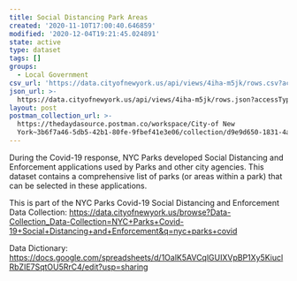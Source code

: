 ```yaml
---
title: Social Distancing Park Areas
created: '2020-11-10T17:00:40.646859'
modified: '2020-12-04T19:21:45.024891'
state: active
type: dataset
tags: []
groups:
  - Local Government
csv_url: 'https://data.cityofnewyork.us/api/views/4iha-m5jk/rows.csv?accessType=DOWNLOAD'
json_url: >-
  https://data.cityofnewyork.us/api/views/4iha-m5jk/rows.json?accessType=DOWNLOAD
layout: post
postman_collection_url: >-
  https://thedaydasource.postman.co/workspace/City-of New
  York~3b6f7a46-5db5-42b1-80fe-9fbef41e3e06/collection/d9e9d650-1831-4a90-a986-f50c3bd06a50
---
```

During the Covid-19 response, NYC Parks developed Social Distancing and Enforcement applications used by Parks and other city agencies. This dataset contains a comprehensive list of parks (or areas within a park) that can be selected in these applications.

This is part of the NYC Parks Covid-19 Social Distancing and Enforcement Data Collection: https://data.cityofnewyork.us/browse?Data-Collection_Data-Collection=NYC+Parks+Covid-19+Social+Distancing+and+Enforcement&q=nyc+parks+covid

Data Dictionary: https://docs.google.com/spreadsheets/d/1OalK5AVCqlGUIXVpBP1Xy5KiuclRbZIE7SqtOU5RrC4/edit?usp=sharing
